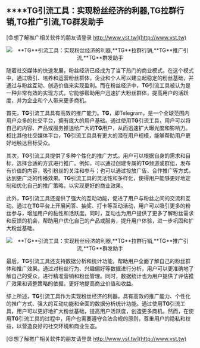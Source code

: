 ## ****TG**引流工具：实现粉丝经济的利器,**TG**拉群行销,**TG**推广引流,**TG**群发助手**

[😍想了解推广相关软件的朋友请登录 http://www.vst.tw](http://www.vst.tw)

 <center><img src="https://vst.tw/MP4/tuiguang/png/7.png" alt="**TG**引流工具：实现粉丝经济的利器,**TG**拉群行销,**TG**推广引流,**TG**群发助手"></center>

随着社交媒体的快速发展，粉丝经济已经成为了当下热门的商业模式。在这个模式中，通过吸引、培养和运营粉丝群体，企业和个人可以建立起稳定的粉丝基础，并通过与粉丝互动、创造价值来实现盈利。而在粉丝经济中，**TG**引流工具被认为是一种非常有效的实现方式，它能够帮助用户迅速扩大粉丝群体，提高用户的活跃度，并为企业和个人带来更多商机。

首先，**TG**引流工具具有高效的推广能力。**TG**，即Telegram，是一个全球范围内用户众多的社交平台，拥有庞大的用户基础。通过使用**TG**引流工具，用户可以将自己的内容、产品或服务推送给广大的**TG**用户，从而迅速扩大曝光度和影响力。相比其他社交媒体平台，**TG**引流工具具有更大的潜在用户规模，能够帮助用户更好地触达目标受众。

其次，**TG**引流工具提供了多种个性化的推广方式。用户可以根据自身的需求和目标，选择合适的方式进行推广。例如，可以通过创建专属的**TG**频道或群组，发布有价值的内容，吸引粉丝的关注和参与；也可以通过投放广告、合作推广等方式，达到更广泛的传播效果。**TG**引流工具的灵活性和多样化，使得用户能够更好地定制和优化自己的推广策略，以实现更好的商业效果。

此外，**TG**引流工具还提供了强大的互动功能，促进了用户与粉丝之间的交流和互动。通过在**TG**平台上开展问答、抽奖、打卡等互动活动，用户可以吸引更多的粉丝参与，增加用户的黏性和活跃度。同时，互动也为用户提供了更多了解粉丝需求和反馈的机会，帮助用户优化自己的产品或服务，提升用户体验，进一步巩固和扩大粉丝基础。

 <center><img src="https://vst.tw/MP4/tuiguang/png/1.png" alt="**TG**引流工具：实现粉丝经济的利器,**TG**拉群行销,**TG**推广引流,**TG**群发助手"></center>

最后，**TG**引流工具还支持数据分析和统计功能，帮助用户全面了解自己的粉丝群体和推广效果。通过对粉丝行为、兴趣偏好等数据进行分析，用户可以更准确地了解自己的受众，进行精准营销和粉丝管理。同时，数据统计也为用户提供了评估推广效果和调整策略的依据，更好地提高商业价值和收益。

综上所述，**TG**引流工具作为实现粉丝经济的利器，具有高效的推广能力、个性化的推广方式、强大的互动功能和全面的数据分析统计功能。通过使用**TG**引流工具，用户可以更好地扩大粉丝基础，提高用户活跃度，创造更多商机。然而，在使用**TG**引流工具的过程中，用户也需要遵守合法合规的原则，尊重用户的隐私和权益，以营造良好的社交环境和商业生态。

[😍想了解推广相关软件的朋友请登录 http://www.vst.tw](http://www.vst.tw)



